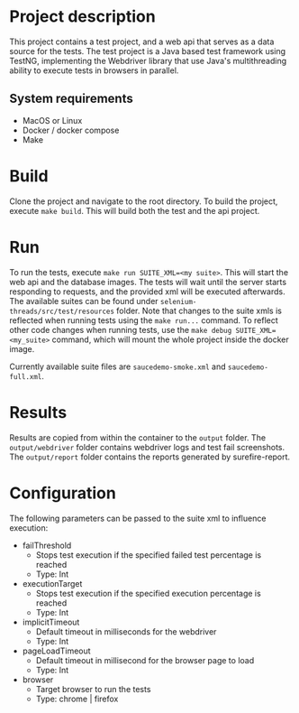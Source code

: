 # Project description

This project contains a test project, and a web api that serves as a data source for the tests.
The test project is a Java based test framework using TestNG, implementing the Webdriver library that use Java's multithreading ability to execute tests in browsers in parallel.

## System requirements

- MacOS or Linux
- Docker / docker compose
- Make

# Build

Clone the project and navigate to the root directory.
To build the project, execute `make build`.
This will build both the test and the api project.

# Run

To run the tests, execute `make run SUITE_XML=<my suite>`. This will start the web api and the database images. The tests will wait until the server starts responding to requests, and the provided xml will be executed afterwards.
The available suites can be found under `selenium-threads/src/test/resources` folder. Note that changes to the suite xmls is reflected when running tests using the `make run...` command. To reflect other code changes when running tests, use the `make debug SUITE_XML=<my_suite>` command, which will mount the whole project inside the docker image.

Currently available suite files are `saucedemo-smoke.xml` and `saucedemo-full.xml`.

# Results

Results are copied from within the container to the `output` folder. The `output/webdriver` folder contains webdriver logs and test fail screenshots. The `output/report` folder contains the reports generated by surefire-report.

# Configuration

The following parameters can be passed to the suite xml to influence execution:

- failThreshold
  - Stops test execution if the specified failed test percentage is reached
  - Type: Int
- executionTarget
  - Stops test execution if the specified execution percentage is reached
  - Type: Int
- implicitTimeout
  - Default timeout in milliseconds for the webdriver
  - Type: Int
- pageLoadTimeout
  - Default timeout in millisecond for the browser page to load
  - Type: Int
- browser
  - Target browser to run the tests
  - Type: chrome | firefox
